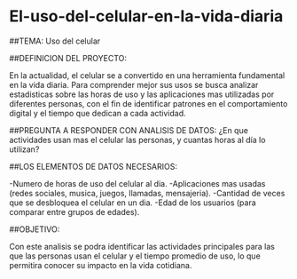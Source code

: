 # El-uso-del-celular-en-la-vida-diaria

##TEMA:
Uso del celular

##DEFINICION DEL PROYECTO:

En la actualidad, el celular se a convertido en una herramienta fundamental en la vida diaria.
Para comprender mejor sus usos se busca analizar estadisticas sobre las horas de uso y las aplicaciones mas utilizadas por diferentes personas,
con el fin de identificar patrones en el comportamiento digital y el tiempo que dedican a cada actividad.

##PREGUNTA A RESPONDER CON ANALISIS DE DATOS:
¿En que actividades usan mas el celular las personas, y cuantas horas al día lo utilizan?

##LOS ELEMENTOS DE DATOS NECESARIOS: 

-Numero de horas de uso del celular al dia.
-Aplicaciones mas usadas (redes sociales, musica, juegos, llamadas, mensajeria).
-Cantidad de veces que se desbloquea el celular en un dia.
-Edad de los usuarios (para comparar entre grupos de edades).

##OBJETIVO:

Con este analisis se podra identificar las actividades principales para las que las personas usan el celular 
y el tiempo promedio de uso, 
lo que permitira conocer su impacto en la vida cotidiana.

